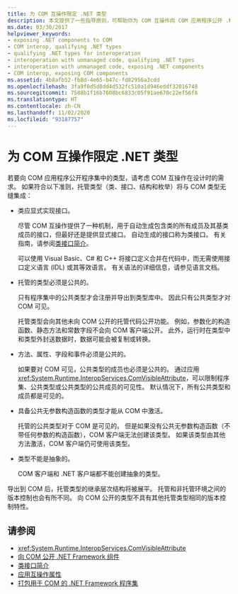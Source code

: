 ```yaml
---
title: 为 COM 互操作限定 .NET 类型
description: 本文提供了一些指导原则，可帮助你为 COM 互操作向 COM 应用程序公开 .NET 程序集中的类型。
ms.date: 03/30/2017
helpviewer_keywords:
- exposing .NET components to COM
- COM interop, qualifying .NET types
- qualifying .NET types for interoperation
- interoperation with unmanaged code, qualifying .NET types
- interoperation with unmanaged code, exposing .NET components
- COM interop, exposing COM components
ms.assetid: 4b8afb52-fb8d-4e65-b47c-fd82956a3cdd
ms.openlocfilehash: 3fa9f0d5d8dd4d532fc510a1d946eddf32016748
ms.sourcegitcommit: 7588b1f16b7608bc6833c05f91ae670c22ef56f8
ms.translationtype: HT
ms.contentlocale: zh-CN
ms.lasthandoff: 11/02/2020
ms.locfileid: "93187757"
---
```

# <a name="qualifying-net-types-for-com-interoperation"></a>为 COM 互操作限定 .NET 类型
若要向 COM 应用程序公开程序集中的类型，请考虑 COM 互操作在设计时的需求。 如果符合以下准则，托管类型（类、接口、结构和枚举）将与 COM 类型无缝集成：  
  
- 类应显式实现接口。  
  
     尽管 COM 互操作提供了一种机制，用于自动生成包含类的所有成员及其基类成员的接口，但最好还是提供显式接口。 自动生成的接口称为类接口。 有关指南，请参阅[类接口简介](com-callable-wrapper.md#introducing-the-class-interface)。  
  
     可以使用 Visual Basic、C# 和 C++ 将接口定义合并在代码中，而无需使用接口定义语言 (IDL) 或其等效语言。 有关语法的详细信息，请参见语言文档。  
  
- 托管的类型必须是公共的。  
  
     只有程序集中的公共类型才会注册并导出到类型库中。 因此只有公共类型才对 COM 可见。  
  
     托管类型会向其他未向 COM 公开的托管代码公开功能。 例如，参数化的构造函数、静态方法和常数字段不会向 COM 客户端公开。 此外，运行时在类型中和类型外封送数据时，数据可能会被复制或转换。  
  
- 方法、属性、字段和事件必须是公共的。  
  
     如果要对 COM 可见，公共类型的成员也必须是公共的。 通过应用 <xref:System.Runtime.InteropServices.ComVisibleAttribute>，可以限制程序集、公共类型或公共类型的公共成员的可见性。 默认情况下，所有公共类型和成员都是可见的。  
  
- 具备公共无参数构造函数的类型才能从 COM 中激活。  
  
     托管的公共类型对于 COM 是可见的。 但是如果没有公共无参数构造函数（不带任何参数的构造函数），COM 客户端无法创建该类型。 如果该类型由其他方法激活，COM 客户端仍可使用该类型。  
  
- 类型不能是抽象的。  
  
     COM 客户端和 .NET 客户端都不能创建抽象的类型。  
  
 导出到 COM 后，托管类型的继承层次结构将被展平。 托管和非托管环境之间的版本控制也会有所不同。 向 COM 公开的类型不具有其他托管类型相同的版本控制特性。  
  
## <a name="see-also"></a>请参阅

- <xref:System.Runtime.InteropServices.ComVisibleAttribute>
- [向 COM 公开 .NET Framework 组件](../../framework/interop/exposing-dotnet-components-to-com.md)
- [类接口简介](com-callable-wrapper.md#introducing-the-class-interface)
- [应用互操作属性](apply-interop-attributes.md)
- [打包用于 COM 的 .NET Framework 程序集](../../framework/interop/packaging-an-assembly-for-com.md)

